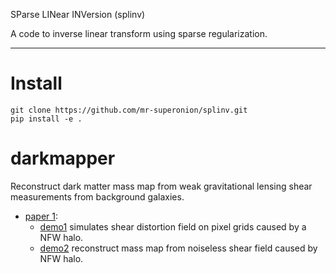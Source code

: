 SParse LINear INVersion (splinv)

A code to inverse linear transform using sparse regularization.

---
# Install

```shell
git clone https://github.com/mr-superonion/splinv.git
pip install -e .
```

# darkmapper

Reconstruct dark matter mass map from weak gravitational lensing shear
measurements from background galaxies.

+ [paper 1](https://ui.adsabs.harvard.edu/abs/2021ApJ...916...67L/abstract):
    + [demo1](demos/demo1.py) simulates shear distortion field on pixel grids
      caused by a NFW halo.
    + [demo2](demos/demo2.py) reconstruct mass map from noiseless shear field
      caused by NFW halo.
